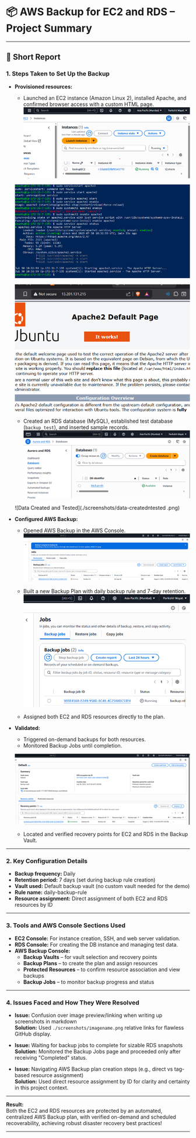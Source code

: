 # 📦 AWS Backup for EC2 and RDS – Project Summary

---

## 📝 Short Report

### 1. Steps Taken to Set Up the Backup

- **Provisioned resources:**
  - Launched an EC2 instance (Amazon Linux 2), installed Apache, and confirmed browser access with a custom HTML page.  
  ![EC2 Created](./screenshots/ec2-created.png)  

  ![Apache Done](./screenshots/apache-done.png)  

  ![Browser Access](./screenshots/browser-access.png)  

  - Created an RDS database (MySQL), established test database (`backup_test`), and inserted sample records.  
  ![Database Ready](./screenshots/database-ready.png)  

  ![Data Created and Tested](./screenshots/data-createdntested .png)  

- **Configured AWS Backup:**
  - Opened AWS Backup in the AWS Console.  
  ![Backup Vault](./screenshots/backup-vault.png)  

  - Built a new Backup Plan with daily backup rule and 7-day retention.  
  ![Backup Job](./screenshots/backup-job.png)  

  - Assigned both EC2 and RDS resources directly to the plan.  

- **Validated:**
  - Triggered on-demand backups for both resources.  
  - Monitored Backup Jobs until completion.  

  ![RDS Recovery Point](./screenshots/rds-recoverypt.png)  

  - Located and verified recovery points for EC2 and RDS in the Backup Vault.  

---

### 2. Key Configuration Details

- **Backup frequency:** Daily
- **Retention period:** 7 days (set during backup rule creation)
- **Vault used:** Default backup vault (no custom vault needed for the demo)
- **Rule name:** daily-backup-rule
- **Resource assignment:** Direct assignment of both EC2 and RDS resources by ID

---

### 3. Tools and AWS Console Sections Used

- **EC2 Console:** For instance creation, SSH, and web server validation.
- **RDS Console:** For creating the DB instance and managing test data.
- **AWS Backup Console:**
  - **Backup Vaults** – for vault selection and recovery points
  - **Backup Plans** – to create the plan and assign resources
  - **Protected Resources** – to confirm resource association and view backups
  - **Backup Jobs** – to monitor backup progress and status

---

### 4. Issues Faced and How They Were Resolved

- **Issue:** Confusion over image preview/linking when writing up screenshots in markdown  
  **Solution:** Used `./screenshots/imagename.png` relative links for flawless GitHub display.

- **Issue:** Waiting for backup jobs to complete for sizable RDS snapshots  
  **Solution:** Monitored the Backup Jobs page and proceeded only after receiving "Completed" status.

- **Issue:** Navigating AWS Backup plan creation steps (e.g., direct vs tag-based resource assignment)  
  **Solution:** Used direct resource assignment by ID for clarity and certainty in this project context.

---

**Result:**  
Both the EC2 and RDS resources are protected by an automated, centralized AWS Backup plan, with verified on-demand and scheduled recoverability, achieving robust disaster recovery best practices!

---
